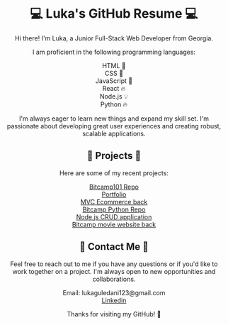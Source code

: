 <h1 align="center">💻 Luka's GitHub Resume 💻</h1>

<p align="center">Hi there! I'm Luka, a Junior Full-Stack Web Developer from Georgia.</p>

<p align="center">I am proficient in the following programming languages:</p>

<p align="center">
   HTML 📝<br>
   CSS 🎨<br>
   JavaScript 🚀<br>
   React 🔥<br>
   Node.js 💡<br>
   Python 🔥<br>
</p>

<p align="center">I'm always eager to learn new things and expand my skill set. I'm passionate about developing great user experiences and creating robust, scalable applications.</p>

<h2 align="center">🚀 Projects 🚀</h2>

<p align="center">Here are some of my recent projects:</p>

<p align="center">
  <a href="https://github.com/Lussskki/BITCAMP101-PROJECTS"> Bitcamp101 Repo</a><br>
  <a href="https://github.com/Lussskki/portfo"> Portfolio</a><br>
  <a href="https://github.com/Lussskki/MVC-DESIGN-E-COMMERCE.PROJECT-NODE"> MVC Ecommerce back</a><br>
  <a href="https://github.com/Lussskki/BITCAMP-PYTHO%EF%BF%BCN-CHALLENGES-COURSES-LISTS"> Bitcamp Python Repo</a><br>
  <a href="https://github.com/Lussskki/NODE.JS-CRUD-APPLICATION"> Node.js CRUD application</a><br>
  <a href="https://github.com/Lussskki/otozakalashvili-lecture-bitcamp"> Bitcamp movie website back</a><br>
</p>

<h2 align="center">💬 Contact Me 💬</h2>

<p align="center">Feel free to reach out to me if you have any questions or if you'd like to work together on a project. I'm always open to new opportunities and collaborations.</p>

<p align="center">
  <a>Email: lukaguledani123@gmail.com</a><br>
  <a href="www.linkedin.com/in/luka-guledani-0a0524227">Linkedin</a><br>
</p>

<p align="center">Thanks for visiting my GitHub! 🙌</p>
